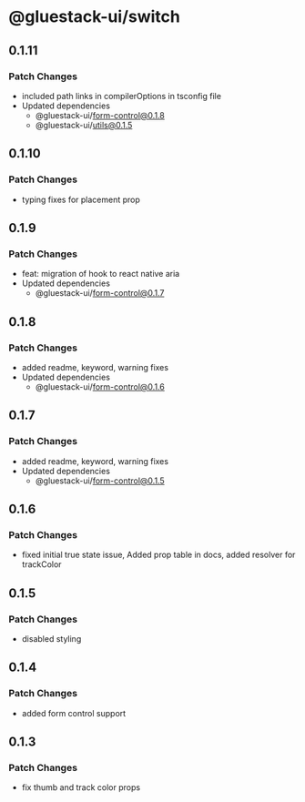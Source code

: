 # @gluestack-ui/switch

## 0.1.11

### Patch Changes

- included path links in compilerOptions in tsconfig file
- Updated dependencies
  - @gluestack-ui/form-control@0.1.8
  - @gluestack-ui/utils@0.1.5

## 0.1.10

### Patch Changes

- typing fixes for placement prop

## 0.1.9

### Patch Changes

- feat: migration of hook to react native aria
- Updated dependencies
  - @gluestack-ui/form-control@0.1.7

## 0.1.8

### Patch Changes

- added readme, keyword, warning fixes
- Updated dependencies
  - @gluestack-ui/form-control@0.1.6

## 0.1.7

### Patch Changes

- added readme, keyword, warning fixes
- Updated dependencies
  - @gluestack-ui/form-control@0.1.5

## 0.1.6

### Patch Changes

- fixed initial true state issue, Added prop table in docs, added resolver for trackColor

## 0.1.5

### Patch Changes

- disabled styling

## 0.1.4

### Patch Changes

- added form control support

## 0.1.3

### Patch Changes

- fix thumb and track color props
